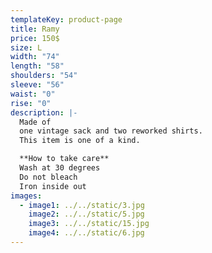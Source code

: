 ```yaml
---
templateKey: product-page
title: Ramy
price: 150$
size: L
width: "74"
length: "58"
shoulders: "54"
sleeve: "56"
waist: "0"
rise: "0"
description: |-
  Made of 
  one vintage sack and two reworked shirts.
  This item is one of a kind. 

  **How to take care**
  Wash at 30 degrees
  Do not bleach
  Iron inside out
images:
  - image1: ../../static/3.jpg
    image2: ../../static/5.jpg
    image3: ../../static/15.jpg
    image4: ../../static/6.jpg
---
```

